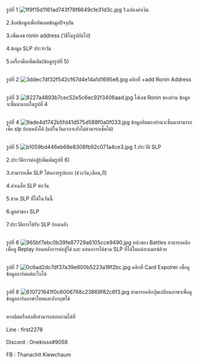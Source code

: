 รูปที่ 1
<img src="https://www.img.in.th/images/1f9f15d1161ad743f78f6649cfe31d3c.jpg" alt="1f9f15d1161ad743f78f6649cfe31d3c.jpg" border="0">
1.แปลงค่าเงิน<br /> <br />
2.ซิงค์ข้อมูลเพื่ออัพเดตข้อมูลปัจจุบัน<br /> <br />
3.เพิ่มเลข ronin address (วิธีในรูปถัดไป)<br /> <br />
4.ข้อมูล SLP ประจำวัน<br /> <br />
5.เครื่องมือเพิ่มเติม(ข้อมูลรูปที่ 5) <br /> <br />


รูปที่ 2
<img src="https://www.img.in.th/images/3ddec7df32f542cf67d4e14a1d1695e8.jpg" alt="3ddec7df32f542cf67d4e14a1d1695e8.jpg" border="0">
คลิกที่ +add Ronin Address <br /> <br />


รูปที่ 3
<img src="https://www.img.in.th/images/8227a4893b7cec52e5c6ec92f3406aad.jpg" alt="8227a4893b7cec52e5c6ec92f3406aad.jpg" border="0">
ใส่เลข Ronin ของท่าน ข้อมูลจะขึ้นมาแบบในรูปที่ 4<br /> <br />


รูปที่ 4
<img src="https://www.img.in.th/images/9ade4d1742b5fd41d575d588f0a0f033.jpg" alt="9ade4d1742b5fd41d575d588f0a0f033.jpg" border="0">
ข้อมูลทีมของท่านจะขึ้นมาสามารถเช็ค slp ย้อนหลังได้ (แต่ในวันแรกจะยังไม่สามารถเช็คได้)<br /> <br />


รูปที่ 5
<img src="https://www.img.in.th/images/b1059bd446eb68e8308fb92c071a4ce3.jpg" alt="b1059bd446eb68e8308fb92c071a4ce3.jpg" border="0">
1.ประวัติ SLP <br /> <br />
2.ประวัติการต่อสู้(เพิ่มเติมรูปที่ 6) <br /> <br />
3.สามารถเช็ค SLP ได้หลายรูปแบบ (ช่วงวัน,เดือน,ปี) <br /> <br />
4.ค่าเฉลี่ย SLP ต่อวัน <br /> <br />
5.ขวด SLP ที่ได้ในวันนี้ <br /> <br />
6.มูลค่าของ SLP<br /> <br />
7.ประวัติการได้รับ SLP ย้อนหลัง <br /> <br />


รูปที่ 6
<img src="https://www.img.in.th/images/965bf7ebc0b39fe87729a6105cce9490.jpg" alt="965bf7ebc0b39fe87729a6105cce9490.jpg" border="0">
หน้าของ Battles สามารถคลิกเพื่อดู Replay ย้อนหลังการต่อสู้ได้ และ แสดงการได้ขวด SLP ที่ได้ในแต่ละแมทซ์ด้วย <br /> <br />


รูปที่ 7
<img src="https://www.img.in.th/images/0c6ad2dc7df37a39e600b5223a19f2bc.jpg" alt="0c6ad2dc7df37a39e600b5223a19f2bc.jpg" border="0">
คลิกที่ Card Expolrer เพื่อดูข้อมูลการ์ดแต่ละใบได้ <br /> <br />


รูปที่ 8
<img src="https://www.img.in.th/images/610721641f0c6006768c23869f82c6f3.jpg" alt="610721641f0c6006768c23869f82c6f3.jpg" border="0">
สามารถคลิกปุ่มเปลียนภาษาเพื่อดูข้อมูลการ์ดภาษาไทยและอังกฤษได้<br /> <br />

หากติดหรือสงสัยสามารถสอบถามได้ที่<br /> <br />
Line : first2278<br /> <br />
Discord : Onekisss#9058<br /> <br />
FB : Thanachit Kiewchaum<br /> <br />
